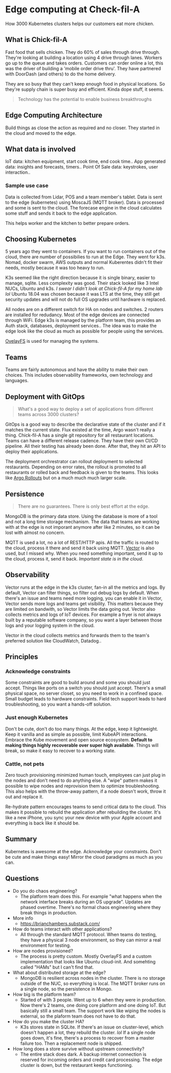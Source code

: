 # Edge computing at Check-fil-A

How 3000 Kubernetes clusters helps our customers eat more chicken.

## What is Chick-fil-A

Fast food that sells chicken. They do 60% of sales through drive through. They're looking at
building a location using 4 drive through lanes. Workers go up to the queue and takes orders.
Customers can order online a lot, this was the driver of building a 'mobile order drive thru'.
They have partnered with DoorDash (and others) to do the home delivery.

They are so busy that they can't keep enough food in physical locations. So they're supply chain
is super busy and efficient. Kinda dope stuff, it seems.

> Technology has the potential to enable business breakthroughs

## Edge Computing Architecture

Build things as close the action as required and no closer. They started in the cloud and moved to the
edge.

## What data is involved

IoT data: kitchen equipment, start cook time, end cook time..
App generated data: insights and forecasts, timers..
Point Of Sale data: keystrokes, user interaction..

### Sample use case

Data is collected from Lidar, POS and a team member's tablet. Data is sent to the edge (kubernetes) using MoscaJS (MQTT broker).
Data is processed and some is sent to the cloud. The forecase engine in the cloud calculates some stuff and sends it back to the
edge application.

This helps worker and the kitchen to better prepare orders.

## Choosing Kubernetes

5 years ago they went to containers. If you want to run containers out of the cloud, there are number of possibilies
to run at the Edge. They went for k3s. Nomad, docker swarm, AWS outputs and normal Kuberentes didn't fit their needs,
mostly because it was too heavy to run.

K3s seemed like the right direction because it is single binary, easier to manage, sqlite. Less complexity was good. Their stack
looked like 3 Intel NUCs, Ubuntu and k3s. _I swear I didn't look at Chick-fil-A for my home lab lol_ Ubuntu 18.04 was chosen because
it was LTS at the time, they still get security updates and will not do full OS upgrades until hardware is replaced.

All nodes are on a different switch for HA on nodes and switches. 2 routers are installed for redudancy. Most of the edge devices
are connected through WiFi. Edge k3s is managed by the platform team, this provides an Auth stack, databases, deployment services..
The idea was to make the edge look like the cloud as much as possible for people using the services.

[OvelayFS](https://en.wikipedia.org/wiki/OverlayFS) is used for managing the systems.

## Teams

Teams are fairly autonomous and have the ability to make their own choices. This includes observability frameworks, own
technology and languages.

## Deployment with GitOps

> What's a good way to deploy a set of applications from different teams across 3000 clusters?

GitOps is a good way to describe the declarative state of the cluster and if it matches the
current state. Flux existed at the time, Argo wasn't really a thing. Chick-fil-A has a single git repository for
all restaurant locations. Teams can have a different release cadence. They have their own CI/CD pipeline. All their testing
has already been done. After that, they hit an API to deploy their applications.

The deployment orchrestrator can rollout deployment to selected restaurants. Depending on error rates, the rollout is
promoted to all restaurants or rolled back and feedback is given to the teams. This looks like [Argo Rollouts](https://argo-rollouts.readthedocs.io/en/stable/)
but on a much much much larger scale.

## Persistence

> There are no guarantees. There is only best effort at the edge.

MongoDB is the primary data store. Using the database is more of a tool and not a long time storage mechanism. The data that teams are working
with at the edge is not imporant anymore after like 2 minutes, so it can be lost with almost no concern.

MQTT is used a lot, no a lot of REST/HTTP apis. All the traffic is routed to the cloud, process it there and send it back using MQTT.
[Vector](https://vector.dev/) is also used, but I missed why.
When you need something important, send it up to the cloud, process it, send it back. *Important state is in the cloud*.

## Observability

Vector runs at the edge in the k3s cluster, fan-in all the metrics and logs. By default, Vector can filter things, so filter out
debug logs by default. When there's an issue and teams need more logging, you can enable it in Vector, Vector sends more logs and teams
get visibility. This matters because they are limited on bandwith, so Vector limits the data going out. Vector also collects metrics
and logs of IoT devices. For example a fryer is not always built by a reputable software company, so you want a layer between those logs and
your logging system in the cloud.

Vector in the cloud collects metrics and forwards them to the team's preferred solution like CloudWatch, Datadog..

## Principles

### Acknowledge constraints

Some constraints are good to build around and some you should just accept. Things like ports on a switch you should just accept. There's a small
physical space, no server closet, so you need to work in a confined space. Small budget leads to hardware constraints. Field tech support leads
to hard troubleshooting, so you want a hands-off solution.

### Just enough Kubernetes

Don't be cute, don't do too many things. At the edge, keep it lightweight. Keep it vanilla and as simple as possible, limit KubeAPI interactions.
Embrace the Kube movement and open source ecosystem. **Default to making things highly recoverable over super high available**. Things will break,
so make it easy to recover to a working state.

### Cattle, not pets

Zero touch provisioning minimized human touch, employees can just plug in the nodes and don't need to do anything else. A "wipe" pattern makes it possible
to wipe nodes and reprovision them to optimize troubleshooting. This also helps with the throw-away pattern, if a node doesn't work, throw it out and
replace it.

Re-hydrate pattern encourages teams to send critical data to the cloud. This makes it possible to rebuild the application after rebuilding the cluster.
It's like a new iPhone, you sync your new device with your Apple account and everything is back like it should be.

## Summary

Kubernetes is awesome at the edge. Acknowledge your constraints. Don't be cute and make things easy! Mirror the cloud paradigms as much as you can.

## Questions

- Do you do chaos engineering?
    - The platform team does this. For example "what happens when the network interface breaks during an OS upgrade". Updates are phased overtime. There's no
      formal chaos engineering where they break things in production.
- More info
    - https://brianchambers.substack.com/
- How do teams interact with other applications?
    - All through the standard MQTT protocol. When teams do testing, they have a physical 3 node environment, so they can mirror a real environment for testing.
- How are nodes provisioned?
    - The process is pretty custom. Mostly OverlayFS and a custom implementation that looks like Ubuntu cloud-init. And somehting called "HAMs" but I can't find that.
- What about distributed storage at the edge?
    - MongoDB is resilient across nodes in the cluster. There is no storage outside of the NUC, so everything is local. The MQTT broker runs on a single node, so the persistence in Mongo.
- How big is the platform team?
    - Started of with 3 people. Went up to 6 when they were in production. Now there's 2 teams, one doing core platform and one doing IoT. But basically still a small team. The support
      work like wiping the nodes is external, so the plaform team does not have to do that.
- How do you make the cluster HA?
    - K3s stores state in SQLite. If there's an issue on cluster-level, which doesn't happen a lot, they rebuild the cluster. _lol_ If a single node goes down, it's fine, there's a
      process to recover from a master failure too. Then a replacement node is shipped.
- How long does a store survive without upstream connectivity?
    - The entire stack does dark. A backup internet connection is reserved for incoming orders and credit card processing. The edge cluster is down, but the restaurant keeps functioning.
